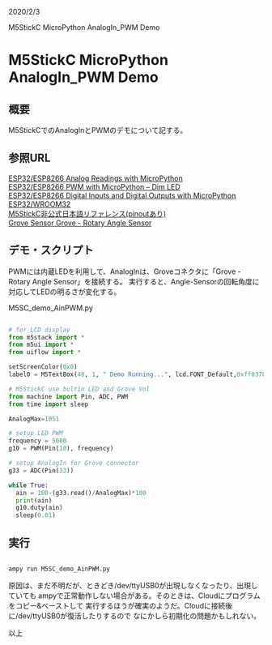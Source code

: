 
2020/2/3

M5StickC MicroPython AnalogIn_PWM Demo
# M5StickC MicroPython AnalogIn_PWM Demo

## 概要
M5StickCでのAnalogInとPWMのデモについて記する。

## 参照URL

[ESP32/ESP8266 Analog Readings with MicroPython](https://randomnerdtutorials.com/esp32-esp8266-analog-readings-micropython/)    
[ESP32/ESP8266 PWM with MicroPython – Dim LED](https://randomnerdtutorials.com/esp32-esp8266-pwm-micropython/)   
[ESP32/ESP8266 Digital Inputs and Digital Outputs with MicroPython](https://randomnerdtutorials.com/esp32-esp8266-digital-inputs-digital-outputs-micropython/)   
[ESP32/WROOM32](https://i0.wp.com/randomnerdtutorials.com/wp-content/uploads/2018/08/esp32-pinout-chip-ESP-WROOM-32.png)   
[M5StickC非公式日本語リファレンス(pinoutあり)](https://lang-ship.com/reference/unofficial/M5StickC/)   
[Grove  Sensor  Grove - Rotary Angle Sensor](http://wiki.seeedstudio.com/Grove-Rotary_Angle_Sensor/)   


## デモ・スクリプト
PWMには内蔵LEDを利用して、AnalogInは、Groveコネクタに「Grove - Rotary Angle Sensor」を接続する。
実行すると、Angle-Sensorの回転角度に対応してLEDの明るさが変化する。

M5SC_demo_AinPWM.py
```python

# for LCD display
from m5stack import *
from m5ui import *
from uiflow import *

setScreenColor(0x0)
label0 = M5TextBox(48, 1, " Demo Running...", lcd.FONT_Default,0xff0378, rotate=90)

# M5StickC use bultin LED and Grove Vol
from machine import Pin, ADC, PWM
from time import sleep

AnalogMax=1051

# setup LED PWM
frequency = 5000
g10 = PWM(Pin(10), frequency)

# setup AnalogIn for Grove connector
g33 = ADC(Pin(33))

while True:
  ain = 100-(g33.read()/AnalogMax)*100
  print(ain)
  g10.duty(ain)
  sleep(0.01)

```


## 実行

```bash

ampy run M5SC_demo_AinPWM.py 

```
原因は、まだ不明だが、ときどき/dev/ttyUSB0が出現しなくなったり、出現していても
ampyで正常動作しない場合がある。そのときは、Cloudにプログラムをコピー&ペーストして
実行するほうが確実のようだ。Cloudに接続後に/dev/ttyUSB0が復活したりするので
なにかしら初期化の問題かもしれない。

以上

